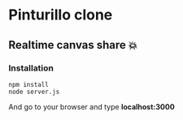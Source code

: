 # Pinturillo clone

Realtime canvas share :boom:
---
### Installation
```
npm install
node server.js
```
And go to your browser and type **localhost:3000**
